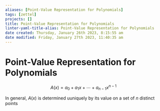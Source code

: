 ```yaml
---
aliases: [Point-Value Representation for Polynomials]
tags: [zettel]
projects: []
title: Point-Value Representation for Polynomials
linter-yaml-title-alias: Point-Value Representation for Polynomials
date created: Thursday, January 26th 2023, 8:15:55 am
date modified: Friday, January 27th 2023, 11:40:35 am
---
```


# Point-Value Representation for Polynomials

$$
A(x) = a_0 + a_1 x + \cdots + a_{n-1}x^{n-1}
$$  

In general, $A(x)$ is determined uuniquely by its value on a set of $n$ distinct points
